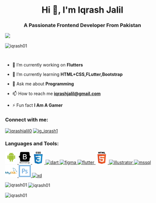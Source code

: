 <h1 align="center">Hi 👋, I'm Iqrash Jalil</h1>
<h3 align="center">A Passionate Frontend Developer From Pakistan</h3>
<img src="[https://www.behance.net/gallery/161921919/Portrait-animated-gif?tracking_source=search_projects%7Canimated+portrait](https://mir-s3-cdn-cf.behance.net/project_modules/max_1200/06f21a161921919.63cd7887d0a70.gif)"</img>

<p align="left"> <img src="https://komarev.com/ghpvc/?username=iqrash01&label=Profile%20views&color=0e75b6&style=flat-square" alt="iqrash01" /> </p>

<p align="left"> <a href="https://twitter.com/" target="blank"><img src="https://img.shields.io/twitter/follow/?logo=twitter&style=for-the-badge" alt="" /></a> </p>

- 🔭 I’m currently working on **Flutters**

- 🌱 I’m currently learning **HTML+CSS,FLutter,Bootstrap**

- 💬 Ask me about **Programming**

- 📫 How to reach me **iqrashjalil@gmail.com**

- ⚡ Fun fact **I Am A Gamer**

<h3 align="left">Connect with me:</h3>
<p align="left">
<a href="https://fb.com/iqrashjalil0" target="blank"><img align="center" src="https://raw.githubusercontent.com/rahuldkjain/github-profile-readme-generator/master/src/images/icons/Social/facebook.svg" alt="iqrashjalil0" height="30" width="40" /></a>
<a href="https://instagram.com/ig_iqrash1" target="blank"><img align="center" src="https://raw.githubusercontent.com/rahuldkjain/github-profile-readme-generator/master/src/images/icons/Social/instagram.svg" alt="ig_iqrash1" height="30" width="40" /></a>
</p>

<h3 align="left">Languages and Tools:</h3>
<p align="left"> <a href="https://developer.android.com" target="_blank" rel="noreferrer"> <img src="https://raw.githubusercontent.com/devicons/devicon/master/icons/android/android-original-wordmark.svg" alt="android" width="40" height="40"/> </a> <a href="https://getbootstrap.com" target="_blank" rel="noreferrer"> <img src="https://raw.githubusercontent.com/devicons/devicon/master/icons/bootstrap/bootstrap-plain-wordmark.svg" alt="bootstrap" width="40" height="40"/> </a> <a href="https://www.w3schools.com/css/" target="_blank" rel="noreferrer"> <img src="https://raw.githubusercontent.com/devicons/devicon/master/icons/css3/css3-original-wordmark.svg" alt="css3" width="40" height="40"/> </a> <a href="https://dart.dev" target="_blank" rel="noreferrer"> <img src="https://www.vectorlogo.zone/logos/dartlang/dartlang-icon.svg" alt="dart" width="40" height="40"/> </a> <a href="https://www.figma.com/" target="_blank" rel="noreferrer"> <img src="https://www.vectorlogo.zone/logos/figma/figma-icon.svg" alt="figma" width="40" height="40"/> </a> <a href="https://flutter.dev" target="_blank" rel="noreferrer"> <img src="https://www.vectorlogo.zone/logos/flutterio/flutterio-icon.svg" alt="flutter" width="40" height="40"/> </a> <a href="https://www.w3.org/html/" target="_blank" rel="noreferrer"> <img src="https://raw.githubusercontent.com/devicons/devicon/master/icons/html5/html5-original-wordmark.svg" alt="html5" width="40" height="40"/> </a> <a href="https://www.adobe.com/in/products/illustrator.html" target="_blank" rel="noreferrer"> <img src="https://www.vectorlogo.zone/logos/adobe_illustrator/adobe_illustrator-icon.svg" alt="illustrator" width="40" height="40"/> </a> <a href="https://www.microsoft.com/en-us/sql-server" target="_blank" rel="noreferrer"> <img src="https://www.svgrepo.com/show/303229/microsoft-sql-server-logo.svg" alt="mssql" width="40" height="40"/> </a> <a href="https://www.mysql.com/" target="_blank" rel="noreferrer"> <img src="https://raw.githubusercontent.com/devicons/devicon/master/icons/mysql/mysql-original-wordmark.svg" alt="mysql" width="40" height="40"/> </a> <a href="https://www.photoshop.com/en" target="_blank" rel="noreferrer"> <img src="https://raw.githubusercontent.com/devicons/devicon/master/icons/photoshop/photoshop-line.svg" alt="photoshop" width="40" height="40"/> </a> <a href="https://www.adobe.com/products/xd.html" target="_blank" rel="noreferrer"> <img src="https://cdn.worldvectorlogo.com/logos/adobe-xd.svg" alt="xd" width="40" height="40"/> </a> </p>

<p><img align="left" src="https://github-readme-stats.vercel.app/api/top-langs?username=iqrash01&show_icons=true&locale=en&layout=compact" alt="iqrash01" /></p>

<p>&nbsp;<img align="center" src="https://github-readme-stats.vercel.app/api?username=iqrash01&show_icons=true&locale=en" alt="iqrash01" /></p>

<p><img align="center" src="https://github-readme-streak-stats.herokuapp.com/?user=iqrash01&" alt="iqrash01" /></p>
